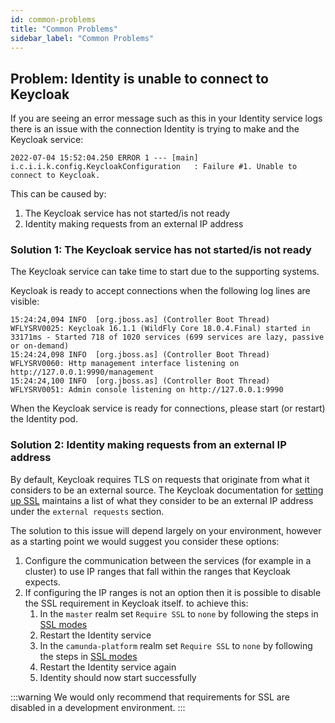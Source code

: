 ```yaml
---
id: common-problems
title: "Common Problems"
sidebar_label: "Common Problems"
---
```


## Problem: Identity is unable to connect to Keycloak

If you are seeing an error message such as this in your Identity service logs there is an issue with the connection
Identity is trying to make and the Keycloak service:

```
2022-07-04 15:52:04.250 ERROR 1 --- [main] i.c.i.i.k.config.KeycloakConfiguration   : Failure #1. Unable to connect to Keycloak.
```

This can be caused by:

1. The Keycloak service has not started/is not ready
2. Identity making requests from an external IP address

### Solution 1: The Keycloak service has not started/is not ready

The Keycloak service can take time to start due to the supporting systems.

Keycloak is ready to accept connections when the following log lines are visible:

```
15:24:24,094 INFO  [org.jboss.as] (Controller Boot Thread) WFLYSRV0025: Keycloak 16.1.1 (WildFly Core 18.0.4.Final) started in 33171ms - Started 718 of 1020 services (699 services are lazy, passive or on-demand)
15:24:24,098 INFO  [org.jboss.as] (Controller Boot Thread) WFLYSRV0060: Http management interface listening on http://127.0.0.1:9990/management
15:24:24,100 INFO  [org.jboss.as] (Controller Boot Thread) WFLYSRV0051: Admin console listening on http://127.0.0.1:9990
```

When the Keycloak service is ready for connections, please start (or restart) the Identity pod.

### Solution 2: Identity making requests from an external IP address

By default, Keycloak requires TLS on requests that originate from what it considers to be an external source. The Keycloak
documentation for [setting up SSL](https://www.keycloak.org/docs/latest/server_installation/#_setting_up_ssl) maintains
a list of what they consider to be an external IP address under the `external requests` section.

The solution to this issue will depend largely on your environment, however as a starting point we would suggest you consider
these options:

1. Configure the communication between the services (for example in a cluster) to use IP ranges that fall within the
   ranges that Keycloak expects.
2. If configuring the IP ranges is not an option then it is possible to disable the SSL requirement in Keycloak itself.
   to achieve this:
   1. In the `master` realm set `Require SSL` to `none` by following the steps in [SSL modes](https://www.keycloak.org/docs/16.1/server_admin/#_ssl_modes)
   2. Restart the Identity service
   3. In the `camunda-platform` realm set `Require SSL` to `none` by following the steps in [SSL modes](https://www.keycloak.org/docs/16.1/server_admin/#_ssl_modes)
   4. Restart the Identity service again
   5. Identity should now start successfully

:::warning
We would only recommend that requirements for SSL are disabled in a development environment.
:::
